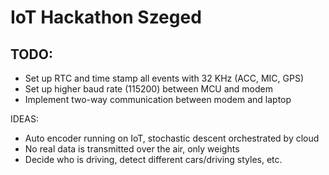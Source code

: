 IoT Hackathon Szeged
====================

TODO:
-----
- Set up RTC and time stamp all events with 32 KHz (ACC, MIC, GPS)
- Set up higher baud rate (115200) between MCU and modem
- Implement two-way communication between modem and laptop

IDEAS:
- Auto encoder running on IoT, stochastic descent orchestrated by cloud
- No real data is transmitted over the air, only weights
- Decide who is driving, detect different cars/driving styles, etc.

